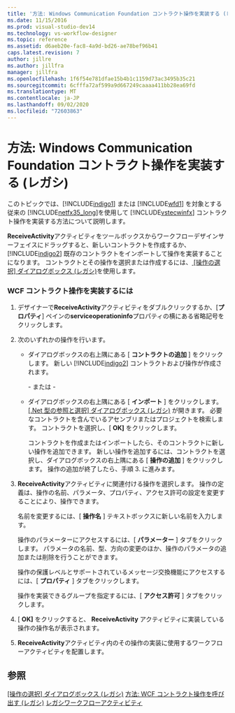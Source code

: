 ```yaml
---
title: '方法: Windows Communication Foundation コントラクト操作を実装する (レガシ) |Microsoft Docs'
ms.date: 11/15/2016
ms.prod: visual-studio-dev14
ms.technology: vs-workflow-designer
ms.topic: reference
ms.assetid: d6aeb20e-fac8-4a9d-bd26-ae78bef96b41
caps.latest.revision: 7
author: jillre
ms.author: jillfra
manager: jillfra
ms.openlocfilehash: 1f6f54e781dfae15b4b1c1159d73ac3495b35c21
ms.sourcegitcommit: 6cfffa72af599a9d667249caaaa411bb28ea69fd
ms.translationtype: MT
ms.contentlocale: ja-JP
ms.lasthandoff: 09/02/2020
ms.locfileid: "72603863"
---
```

# <a name="how-to-implement-a-windows-communication-foundation-contract-operation-legacy"></a>方法: Windows Communication Foundation コントラクト操作を実装する (レガシ)
このトピックでは、[!INCLUDE[indigo1](../includes/indigo1-md.md)] または [!INCLUDE[wfd1](../includes/wfd1-md.md)] を対象とする従来の [!INCLUDE[netfx35_long](../includes/netfx35-long-md.md)]を使用して [!INCLUDE[vstecwinfx](../includes/vstecwinfx-md.md)] コントラクト操作を実装する方法について説明します。

 **ReceiveActivity**アクティビティをツールボックスからワークフローデザインサーフェイスにドラッグすると、新しいコントラクトを作成するか、 [!INCLUDE[indigo2](../includes/indigo2-md.md)] 既存のコントラクトをインポートして操作を実装することになります。 コントラクトとその操作を選択または作成するには、[ [操作の選択] ダイアログボックス (レガシ)](../workflow-designer/choose-operation-dialog-box-legacy.md)を使用します。

### <a name="to-implement-a-wcf-contract-operation"></a>WCF コントラクト操作を実装するには

1. デザイナーで**ReceiveActivity**アクティビティをダブルクリックするか、[**プロパティ**] ペインの**serviceoperationinfo**プロパティの横にある省略記号をクリックします。

2. 次のいずれかの操作を行います。

   - ダイアログボックスの右上隅にある [ **コントラクトの追加** ] をクリックします。 新しい [!INCLUDE[indigo2](../includes/indigo2-md.md)] コントラクトおよび操作が作成されます。

      \- または -

   - ダイアログボックスの右上隅にある [ **インポート** ] をクリックします。 [ [.Net 型の参照と選択] ダイアログボックス (レガシ)](../workflow-designer/browse-and-select-a-dotnet-type-dialog-box-legacy.md) が開きます。 必要なコントラクトを含んでいるアセンブリまたはプロジェクトを検索します。 コントラクトを選択し、[ **OK]** をクリックします。

     コントラクトを作成またはインポートしたら、そのコントラクトに新しい操作を追加できます。 新しい操作を追加するには、コントラクトを選択し、ダイアログボックスの右上隅にある [ **操作の追加** ] をクリックします。 操作の追加が終了したら、手順 3. に進みます。

3. **ReceiveActivity**アクティビティに関連付ける操作を選択します。 操作の定義は、操作の名前、パラメータ、プロパティ、アクセス許可の設定を変更することにより、操作できます。

    名前を変更するには、[ **操作名** ] テキストボックスに新しい名前を入力します。

    操作のパラメーターにアクセスするには、[ **パラメーター** ] タブをクリックします。 パラメータの名前、型、方向の変更のほか、操作のパラメータの追加または削除を行うことができます。

    操作の保護レベルとサポートされているメッセージ交換機能にアクセスするには、[ **プロパティ** ] タブをクリックします。

    操作を実装できるグループを指定するには、[ **アクセス許可** ] タブをクリックします。

4. [ **OK]** をクリックすると、 **ReceiveActivity** アクティビティに実装している操作の操作名が表示されます。

5. **ReceiveActivity**アクティビティ内のその操作の実装に使用するワークフローアクティビティを配置します。

## <a name="see-also"></a>参照
 [[操作の選択] ダイアログボックス (レガシ)](../workflow-designer/choose-operation-dialog-box-legacy.md) [方法: WCF コントラクト操作を呼び出す (レガシ)](../workflow-designer/how-to-invoke-a-windows-communication-foundation-contract-operation-legacy.md) [レガシワークフローアクティビティ](../workflow-designer/legacy-workflow-activities.md)